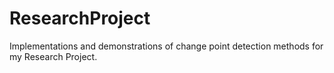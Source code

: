 # ResearchProject
Implementations and demonstrations of change point detection methods for my Research Project.
